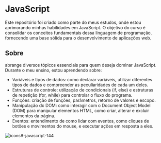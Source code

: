 # JavaScript

Este repositório foi criado como parte do meus estudos, onde estou aprimorando minhas habilidades em JavaScript. O objetivo do curso é consolidar os conceitos fundamentais dessa linguagem de programação, fornecendo uma base sólida para o desenvolvimento de aplicações web.

## Sobre

abrange diversos tópicos essenciais para quem deseja dominar JavaScript. Durante o meu ensino, estou aprendendo sobre:

- Variáveis e tipos de dados: como declarar variáveis, utilizar diferentes tipos de dados e compreender as peculiaridades de cada um deles.
- Estruturas de controle: utilização de condicionais (if, else) e estruturas de repetição (for, while) para controlar o fluxo do programa.
- Funções: criação de funções, parâmetros, retorno de valores e escopo.
- Manipulação do DOM: como interagir com o Document Object Model (DOM) para manipular elementos HTML, como criar, alterar e excluir elementos da página.
- Eventos: entendimento de como lidar com eventos, como cliques de botões e movimentos do mouse, e executar ações em resposta a eles.

![icons8-javascript-144](https://github.com/nathazz/alura-javaScript/assets/105741461/9177c430-9ce9-49f1-8de3-24476c33fc78)
